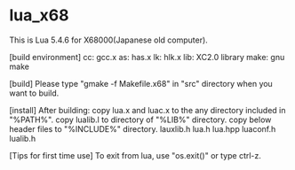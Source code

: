 # lua_x68
This is Lua 5.4.6 for X68000(Japanese old computer).

[build environment]
cc: gcc.x
as: has.x
lk: hlk.x
lib: XC2.0 library
make: gnu make

[build]
Please type "gmake -f Makefile.x68"  in "src" directory when you want to build.

[install]
After building:
copy lua.x and luac.x to the any directory included in "%PATH%".
copy lualib.l to directory of "%LIB%" directory.
copy below header files to "%INCLUDE%" directory.
 lauxlib.h
 lua.h
 lua.hpp
 luaconf.h
 lualib.h

[Tips for first time use]
To exit from lua, use "os.exit()" or type ctrl-z.
